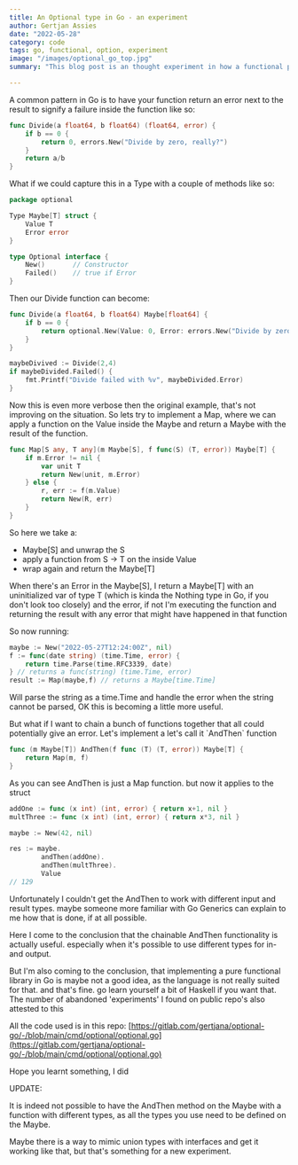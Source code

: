 ```yaml
---
title: An Optional type in Go - an experiment
author: Gertjan Assies
date: "2022-05-28"
category: code
tags: go, functional, option, experiment
image: "/images/optional_go_top.jpg"
summary: "This blog post is an thought experiment in how a functional programming concept could be implemented in the Go language."

---
```


A common pattern in Go is to have your function return an error next to the result to signify a failure inside the function like so:

```go
func Divide(a float64, b float64) (float64, error) {
    if b == 0 {
        return 0, errors.New("Divide by zero, really?")
    }
    return a/b
}
```

What if we could capture this in a Type with a couple of methods like so:

```go
package optional

Type Maybe[T] struct {
    Value T
    Error error
}

type Optional interface {
    New()       // Constructor
    Failed()    // true if Error
}
```

Then our Divide function can become:

```go
func Divide(a float64, b float64) Maybe[float64] {
    if b == 0 {
        return optional.New(Value: 0, Error: errors.New("Divide by zero, really?"))
    }
}

maybeDivived := Divide(2,4)
if maybeDivided.Failed() {
    fmt.Printf("Divide failed with %v", maybeDivided.Error)
}
```

Now this is even more verbose then the original example, that's not improving on the situation. So lets try to implement a Map, where we can apply a function on the Value inside the Maybe and return a Maybe with the result of the function.

```go
func Map[S any, T any](m Maybe[S], f func(S) (T, error)) Maybe[T] {
    if m.Error != nil {
        var unit T
        return New(unit, m.Error)
    } else {
        r, err := f(m.Value)
        return New(R, err)
    }
}
```

So here we take a:

* Maybe[S] and unwrap the S
* apply a function from S -> T on the inside Value
* wrap again and return the Maybe[T]

When there's an Error in the Maybe[S], I return a Maybe[T] with an uninitialized var of type T (which is kinda the Nothing type in Go, if you don't look too closely) and the error, if not I'm executing the function and returning the result with any error that might have happened in that function

So now running:

```go
maybe := New("2022-05-27T12:24:00Z", nil)
f := func(date string) (time.Time, error) {
    return time.Parse(time.RFC3339, date)
} // returns a func(string) (time.Time, error)
result := Map(maybe,f) // returns a Maybe[time.Time]
```

Will parse the string as a time.Time and handle the error when the string cannot be parsed, OK this is becoming a little more useful.

But what if I want to chain a bunch of functions together that all could potentially give an error. Let's implement a let's call it \`AndThen\` function

```go
func (m Maybe[T]) AndThen(f func (T) (T, error)) Maybe[T] {
    return Map(m, f)
}
```

As you can see AndThen is just a Map function. but now it applies to the struct

```go
addOne := func (x int) (int, error) { return x+1, nil }
multThree := func (x int) (int, error) { return x*3, nil }

maybe := New(42, nil)

res := maybe.
        andThen(addOne).
        andThen(multThree).
        Value
// 129

```

Unfortunately I couldn't get the AndThen to work with different input and result types. maybe someone more familiar with Go Generics can explain to me how that is done, if at all possible.

Here I come to the conclusion that the chainable AndThen functionality is actually useful. especially when it's possible to use different types for in- and output.

But I'm also coming to the conclusion, that implementing a pure functional library in Go is maybe not a good idea, as the language is not really suited for that. and that's fine. go learn yourself a bit of Haskell if you want that.  
The number of abandoned 'experiments' I found on public repo's also attested to this

All the code used is in this repo: [https://gitlab.com/gertjana/optional-go/-/blob/main/cmd/optional/optional.go](https://gitlab.com/gertjana/optional-go/-/blob/main/cmd/optional/optional.go)

Hope you learnt something, I did

UPDATE:

It is indeed not possible to have the AndThen method on the Maybe with a function with different types, as all the types you use need to be defined on the Maybe.

Maybe there is a way to mimic union types with interfaces and get it working like that, but that's something for a new experiment.
